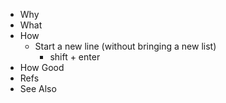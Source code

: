 - Why
- What
- How
	- Start a new line (without bringing a new list)
		- shift + enter
- How Good
- Refs
- See Also
